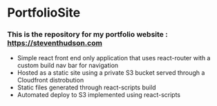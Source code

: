 # PortfolioSite
### This is the repository for my portfolio website : https://steventhudson.com
  * Simple react front end only application that uses react-router with a custom build nav bar for navigation
  * Hosted as a static site using a private S3 bucket served through a Cloudfront distrobution
  * Static files generated through react-scripts build
  * Automated deploy to S3 implemented using react-scripts

